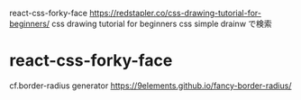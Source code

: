 react-css-forky-face
https://redstapler.co/css-drawing-tutorial-for-beginners/
css drawing tutorial for beginners
css simple drainw
で検索

# react-css-forky-face

cf.border-radius generator
https://9elements.github.io/fancy-border-radius/
